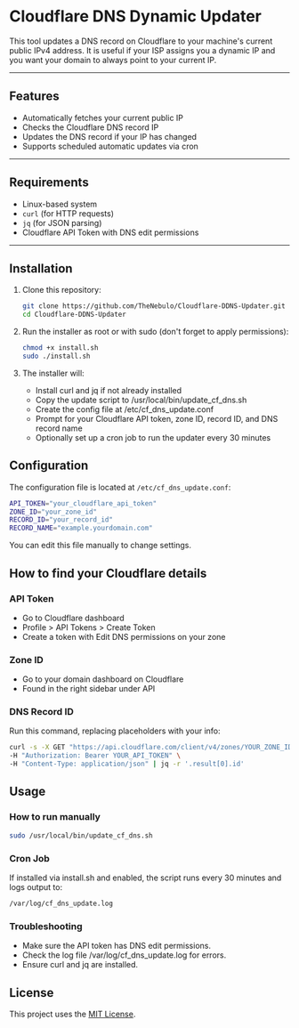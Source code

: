 # Cloudflare DNS Dynamic Updater

This tool updates a DNS record on Cloudflare to your machine's current public IPv4 address. It is useful if your ISP assigns you a dynamic IP and you want your domain to always point to your current IP.

---

## Features

- Automatically fetches your current public IP
- Checks the Cloudflare DNS record IP
- Updates the DNS record if your IP has changed
- Supports scheduled automatic updates via cron

---

## Requirements

- Linux-based system
- `curl` (for HTTP requests)
- `jq` (for JSON parsing)
- Cloudflare API Token with DNS edit permissions

---

## Installation

1. Clone this repository:

   ```bash
   git clone https://github.com/TheNebulo/Cloudflare-DDNS-Updater.git
   cd Cloudflare-DDNS-Updater
   ```

2. Run the installer as root or with sudo (don't forget to apply permissions):

    ```bash
    chmod +x install.sh
    sudo ./install.sh
    ```    

3. The installer will:

    - Install curl and jq if not already installed
    - Copy the update script to /usr/local/bin/update_cf_dns.sh
    - Create the config file at /etc/cf_dns_update.conf
    - Prompt for your Cloudflare API token, zone ID, record ID, and DNS record name
    - Optionally set up a cron job to run the updater every 30 minutes

## Configuration

The configuration file is located at `/etc/cf_dns_update.conf`:

```bash
API_TOKEN="your_cloudflare_api_token"
ZONE_ID="your_zone_id"
RECORD_ID="your_record_id"
RECORD_NAME="example.yourdomain.com"
```

You can edit this file manually to change settings.

## How to find your Cloudflare details

### API Token

- Go to Cloudflare dashboard
- Profile > API Tokens > Create Token
- Create a token with Edit DNS permissions on your zone

### Zone ID

- Go to your domain dashboard on Cloudflare
- Found in the right sidebar under API

### DNS Record ID

Run this command, replacing placeholders with your info:

```bash
curl -s -X GET "https://api.cloudflare.com/client/v4/zones/YOUR_ZONE_ID/dns_records?name=YOUR_RECORD_NAME" \
-H "Authorization: Bearer YOUR_API_TOKEN" \
-H "Content-Type: application/json" | jq -r '.result[0].id'
```

## Usage

### How to run manually

```bash
sudo /usr/local/bin/update_cf_dns.sh
```

### Cron Job

If installed via install.sh and enabled, the script runs every 30 minutes and logs output to:
```bash
/var/log/cf_dns_update.log
```

### Troubleshooting

- Make sure the API token has DNS edit permissions.
- Check the log file /var/log/cf_dns_update.log for errors.
- Ensure curl and jq are installed.

## License

This project uses the [MIT License](https://choosealicense.com/licenses/mit/).
